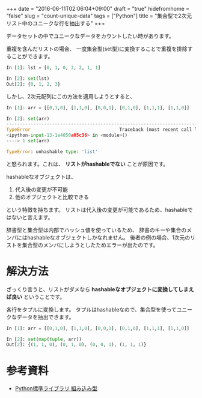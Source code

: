 +++
date = "2016-06-11T02:06:04+09:00"
draft = "true"
hidefromhome = "false"
slug = "count-unique-data"
tags = ["Python"]
title = "集合型で2次元リスト中のユニークな行を抽出する"
+++

データセットの中でユニークなデータをカウントしたい時があります。

重複を含んだリストの場合、
一度集合型(set型)に変換することで重複を排除することができます。

```python
In [1]: lst = [0, 1, 0, 3, 2, 1, 1]

In [2]: set(lst)
Out[2]: {0, 1, 2, 3}
```

しかし、2次元配列にこの方法を適用しようとすると、

```python
In [1]: arr = [[0,1,0], [1,1,0], [0,0,1], [0,1,0], [1,1,1], [1,1,0]]

In [2]: set(arr)
---------------------------------------------------------------------------
TypeError                                 Traceback (most recent call last)
<ipython-input-13-1e4050a05c36> in <module>()
----> 1 set(arr)

TypeError: unhashable type: 'list'
```

と怒られます。これは、
**リストがhashableでない**
ことが原因です。

hashableなオブジェクトは、

1. 代入後の変更が不可能
2. 他のオブジェクトと比較できる

という特徴を持ちます。
リストは代入後の変更が可能であるため、hashableではないと言えます。

辞書型と集合型は内部でハッシュ値を使っているため、
辞書のキーや集合のメンバにはhashableなオブジェクトしかなれません。
後者の例の場合、1次元のリストを集合型のメンバにしようとしたためエラーが出たのです。

# 解決方法

ざっくり言うと、リストがダメなら
**hashableなオブジェクトに変換してしまえば良い**
ということです。

各行をタプルに変換します。
タプルはhashableなので、集合型を使ってユニークなデータを抽出できます。

```python
In [1]: arr = [[0,1,0], [1,1,0], [0,0,1], [0,1,0], [1,1,1], [1,1,0]]

In [2]: set(map(tuple, arr))
Out[2]: {(1, 1, 0), (0, 1, 0), (0, 0, 1), (1, 1, 1)}
```

# 参考資料

- [Python標準ライブラリ 組み込み型](http://docs.python.jp/3.5/library/stdtypes.html?highlight=hashable)
